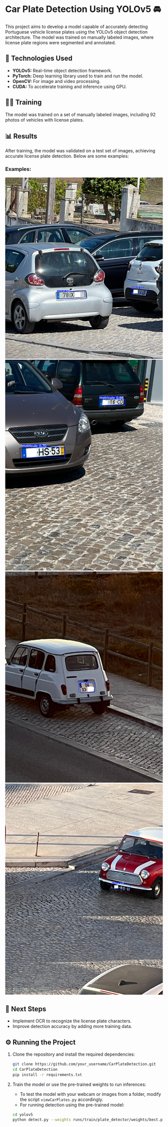 # Car Plate Detection Using YOLOv5 🚘

This project aims to develop a model capable of accurately detecting Portuguese vehicle license plates using the YOLOv5 object detection architecture. The model was trained on manually labeled images, where license plate regions were segmented and annotated.

## 🔧 Technologies Used
- **YOLOv5:** Real-time object detection framework.
- **PyTorch:** Deep learning library used to train and run the model.
- **OpenCV:** For image and video processing.
- **CUDA:** To accelerate training and inference using GPU.

## 🏋️‍♂️ Training
The model was trained on a set of manually labeled images, including 92 photos of vehicles with license plates.

## 📊 Results
After training, the model was validated on a test set of images, achieving accurate license plate detection. Below are some examples:

### Examples:
![Example1](examples/car1.jpeg)
![Example2](examples/car2.jpeg)
![Example3](examples/car3.jpeg)
![Example4](examples/car4.jpeg)

## 🚀 Next Steps
- Implement OCR to recognize the license plate characters.
- Improve detection accuracy by adding more training data.

## ⚙️ Running the Project

1. Clone the repository and install the required dependencies:

    ```bash
    git clone https://github.com/your_username/CarPlateDetection.git
    cd CarPlateDetection
    pip install -r requirements.txt
    ```

2. Train the model or use the pre-trained weights to run inferences:

    - To test the model with your webcam or images from a folder, modify the script `viewCarPlates.py` accordingly.
    - For running detection using the pre-trained model:

    ```bash
    cd yolov5
    python detect.py --weights runs/train/plate_detector/weights/best.pt --img 640 --conf 0.20 --source ../pics
    ```
